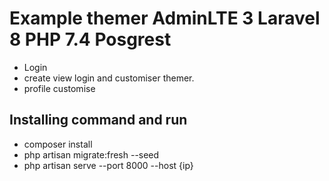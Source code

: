 # Example themer AdminLTE 3 Laravel 8 PHP 7.4 Posgrest
* Login
* create view login and customiser themer.
* profile customise
## Installing command and run
* composer install
* php artisan migrate:fresh --seed
* php artisan serve --port 8000 --host {ip}
